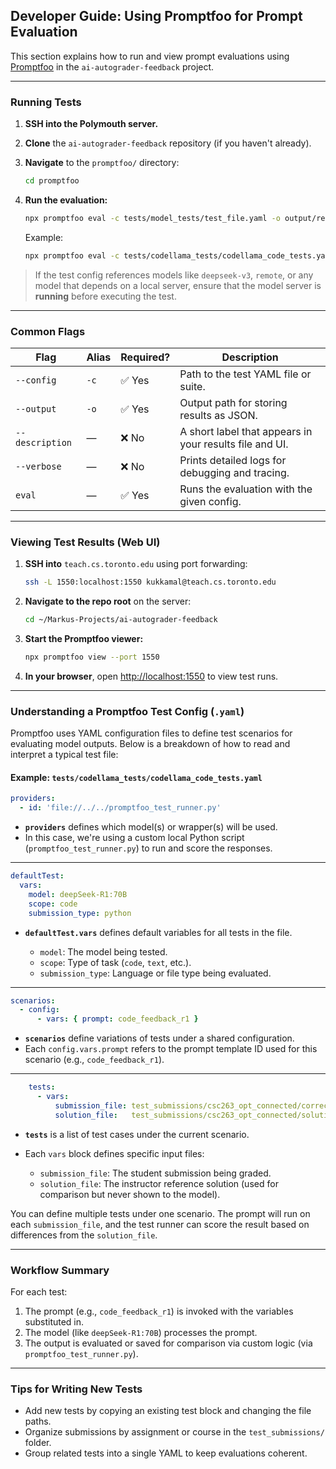 ## Developer Guide: Using Promptfoo for Prompt Evaluation

This section explains how to run and view prompt evaluations using [Promptfoo](https://promptfoo.dev/) in the `ai-autograder-feedback` project.

---

### Running Tests

1. **SSH into the Polymouth server.**
2. **Clone** the `ai-autograder-feedback` repository (if you haven't already).
3. **Navigate** to the `promptfoo/` directory:

   ```bash
   cd promptfoo
   ```
4. **Run the evaluation:**

   ```bash
   npx promptfoo eval -c tests/model_tests/test_file.yaml -o output/results.json --description "short_test_description"
   ```

   Example:

   ```bash
   npx promptfoo eval -c tests/codellama_tests/codellama_code_tests.yaml -o output/results.json --description "codellama test run"
   ```

>  If the test config references models like `deepseek-v3`, `remote`, or any model that depends on a local server, ensure that the model server is **running** before executing the test.

---

### Common Flags

| Flag            | Alias | Required? | Description                                             |
| --------------- | ----- | --------- | ------------------------------------------------------- |
| `--config`      | `-c`  | ✅ Yes     | Path to the test YAML file or suite.                    |
| `--output`      | `-o`  | ✅ Yes     | Output path for storing results as JSON.                |
| `--description` | —     | ❌ No      | A short label that appears in your results file and UI. |
| `--verbose`     | —     | ❌ No      | Prints detailed logs for debugging and tracing.         |
| `eval`          | —     | ✅ Yes     | Runs the evaluation with the given config.              |

---

### Viewing Test Results (Web UI)

1. **SSH into** `teach.cs.toronto.edu` using port forwarding:

   ```bash
   ssh -L 1550:localhost:1550 kukkamal@teach.cs.toronto.edu
   ```

2. **Navigate to the repo root** on the server:

   ```bash
   cd ~/Markus-Projects/ai-autograder-feedback
   ```

3. **Start the Promptfoo viewer:**

   ```bash
   npx promptfoo view --port 1550
   ```

4. **In your browser**, open [http://localhost:1550](http://localhost:1550) to view test runs.

---

### Understanding a Promptfoo Test Config (`.yaml`)

Promptfoo uses YAML configuration files to define test scenarios for evaluating model outputs. Below is a breakdown of how to read and interpret a typical test file:

#### Example: `tests/codellama_tests/codellama_code_tests.yaml`

```yaml
providers:
  - id: 'file://../../promptfoo_test_runner.py'
```

* **`providers`** defines which model(s) or wrapper(s) will be used.
* In this case, we're using a custom local Python script (`promptfoo_test_runner.py`) to run and score the responses.

---

```yaml
defaultTest:
  vars:
    model: deepSeek-R1:70B
    scope: code
    submission_type: python
```

* **`defaultTest.vars`** defines default variables for all tests in the file.

  * `model`: The model being tested.
  * `scope`: Type of task (`code`, `text`, etc.).
  * `submission_type`: Language or file type being evaluated.

---

```yaml
scenarios:
  - config:
      - vars: { prompt: code_feedback_r1 }
```

* **`scenarios`** define variations of tests under a shared configuration.
* Each `config.vars.prompt` refers to the prompt template ID used for this scenario (e.g., `code_feedback_r1`).

---

```yaml
    tests:
      - vars:
          submission_file: test_submissions/csc263_opt_connected/correct_submission/correct_submission.py
          solution_file:   test_submissions/csc263_opt_connected/solution.py
```

* **`tests`** is a list of test cases under the current scenario.
* Each `vars` block defines specific input files:

  * `submission_file`: The student submission being graded.
  * `solution_file`: The instructor reference solution (used for comparison but never shown to the model).

You can define multiple tests under one scenario. The prompt will run on each `submission_file`, and the test runner can score the result based on differences from the `solution_file`.

---

### Workflow Summary

For each test:

1. The prompt (e.g., `code_feedback_r1`) is invoked with the variables substituted in.
2. The model (like `deepSeek-R1:70B`) processes the prompt.
3. The output is evaluated or saved for comparison via custom logic (via `promptfoo_test_runner.py`).

---

### Tips for Writing New Tests

* Add new tests by copying an existing test block and changing the file paths.
* Organize submissions by assignment or course in the `test_submissions/` folder.
* Group related tests into a single YAML to keep evaluations coherent.
